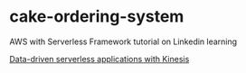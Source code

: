 # cake-ordering-system

AWS with Serverless Framework tutorial on Linkedin learning

[Data-driven serverless applications with Kinesis](https://www.linkedin.com/learning/aws-for-developers-data-driven-serverless-applications-with-kinesis/)

 
